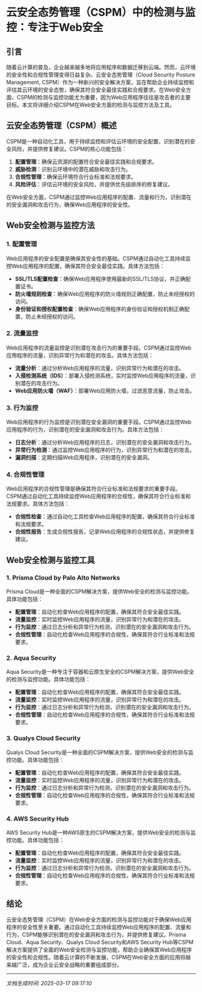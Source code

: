 # 云安全态势管理（CSPM）中的检测与监控：专注于Web安全

## 引言

随着云计算的普及，企业越来越多地将应用程序和数据迁移到云端。然而，云环境的安全性和合规性管理变得日益复杂。云安全态势管理（Cloud Security Posture Management, CSPM）作为一种新兴的安全解决方案，旨在帮助企业持续监控和评估其云环境的安全态势，确保其符合安全最佳实践和合规要求。在Web安全方面，CSPM的检测与监控功能尤为重要，因为Web应用程序往往是攻击者的主要目标。本文将详细介绍CSPM在Web安全方面的检测与监控方法及工具。

## 云安全态势管理（CSPM）概述

CSPM是一种自动化工具，用于持续监控和评估云环境的安全配置，识别潜在的安全风险，并提供修复建议。CSPM的核心功能包括：

1. **配置管理**：确保云资源的配置符合安全最佳实践和合规要求。
2. **威胁检测**：识别云环境中的潜在威胁和攻击行为。
3. **合规性管理**：确保云环境符合行业标准和法规要求。
4. **风险评估**：评估云环境的安全风险，并提供优先级排序的修复建议。

在Web安全方面，CSPM通过监控Web应用程序的配置、流量和行为，识别潜在的安全漏洞和攻击行为，确保Web应用程序的安全性。

## Web安全检测与监控方法

### 1. 配置管理

Web应用程序的安全配置是确保其安全性的基础。CSPM通过自动化工具持续监控Web应用程序的配置，确保其符合安全最佳实践。具体方法包括：

- **SSL/TLS配置检查**：确保Web应用程序使用最新的SSL/TLS协议，并正确配置证书。
- **防火墙规则检查**：确保Web应用程序的防火墙规则正确配置，防止未经授权的访问。
- **身份验证和授权配置检查**：确保Web应用程序的身份验证和授权机制正确配置，防止未经授权的访问。

### 2. 流量监控

Web应用程序的流量监控是识别潜在攻击行为的重要手段。CSPM通过监控Web应用程序的流量，识别异常行为和潜在的攻击。具体方法包括：

- **流量分析**：通过分析Web应用程序的流量，识别异常行为和潜在的攻击。
- **入侵检测系统（IDS）**：部署入侵检测系统，实时监控Web应用程序的流量，识别潜在的攻击行为。
- **Web应用防火墙（WAF）**：部署Web应用防火墙，过滤恶意流量，防止攻击。

### 3. 行为监控

Web应用程序的行为监控是识别潜在安全漏洞的重要手段。CSPM通过监控Web应用程序的行为，识别潜在的安全漏洞和攻击行为。具体方法包括：

- **日志分析**：通过分析Web应用程序的日志，识别潜在的安全漏洞和攻击行为。
- **异常行为检测**：通过监控Web应用程序的行为，识别异常行为和潜在的攻击。
- **漏洞扫描**：定期扫描Web应用程序，识别潜在的安全漏洞。

### 4. 合规性管理

Web应用程序的合规性管理是确保其符合行业标准和法规要求的重要手段。CSPM通过自动化工具持续监控Web应用程序的合规性，确保其符合行业标准和法规要求。具体方法包括：

- **合规性检查**：通过自动化工具检查Web应用程序的配置，确保其符合行业标准和法规要求。
- **合规性报告**：生成合规性报告，记录Web应用程序的合规性状态，并提供修复建议。

## Web安全检测与监控工具

### 1. Prisma Cloud by Palo Alto Networks

Prisma Cloud是一种全面的CSPM解决方案，提供Web安全的检测与监控功能。具体功能包括：

- **配置管理**：自动化检查Web应用程序的配置，确保其符合安全最佳实践。
- **流量监控**：实时监控Web应用程序的流量，识别异常行为和潜在的攻击。
- **行为监控**：通过日志分析和异常行为检测，识别潜在的安全漏洞和攻击行为。
- **合规性管理**：自动化检查Web应用程序的合规性，确保其符合行业标准和法规要求。

### 2. Aqua Security

Aqua Security是一种专注于容器和云原生安全的CSPM解决方案，提供Web安全的检测与监控功能。具体功能包括：

- **配置管理**：自动化检查Web应用程序的配置，确保其符合安全最佳实践。
- **流量监控**：实时监控Web应用程序的流量，识别异常行为和潜在的攻击。
- **行为监控**：通过日志分析和异常行为检测，识别潜在的安全漏洞和攻击行为。
- **合规性管理**：自动化检查Web应用程序的合规性，确保其符合行业标准和法规要求。

### 3. Qualys Cloud Security

Qualys Cloud Security是一种全面的CSPM解决方案，提供Web安全的检测与监控功能。具体功能包括：

- **配置管理**：自动化检查Web应用程序的配置，确保其符合安全最佳实践。
- **流量监控**：实时监控Web应用程序的流量，识别异常行为和潜在的攻击。
- **行为监控**：通过日志分析和异常行为检测，识别潜在的安全漏洞和攻击行为。
- **合规性管理**：自动化检查Web应用程序的合规性，确保其符合行业标准和法规要求。

### 4. AWS Security Hub

AWS Security Hub是一种AWS原生的CSPM解决方案，提供Web安全的检测与监控功能。具体功能包括：

- **配置管理**：自动化检查Web应用程序的配置，确保其符合安全最佳实践。
- **流量监控**：实时监控Web应用程序的流量，识别异常行为和潜在的攻击。
- **行为监控**：通过日志分析和异常行为检测，识别潜在的安全漏洞和攻击行为。
- **合规性管理**：自动化检查Web应用程序的合规性，确保其符合行业标准和法规要求。

## 结论

云安全态势管理（CSPM）在Web安全方面的检测与监控功能对于确保Web应用程序的安全性至关重要。通过自动化工具持续监控Web应用程序的配置、流量和行为，CSPM能够识别潜在的安全漏洞和攻击行为，并提供修复建议。Prisma Cloud、Aqua Security、Qualys Cloud Security和AWS Security Hub等CSPM解决方案提供了全面的Web安全检测与监控功能，帮助企业确保其Web应用程序的安全性和合规性。随着云计算的不断发展，CSPM在Web安全方面的应用将越来越广泛，成为企业云安全战略的重要组成部分。

---

*文档生成时间: 2025-03-17 09:17:10*

